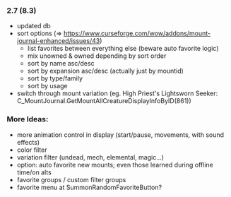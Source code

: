 ### 2.7 (8.3)
- updated db
- sort options (=> https://www.curseforge.com/wow/addons/mount-journal-enhanced/issues/43)
    - list favorites between everything else (beware auto favorite logic)
    - mix unowned & owned depending by sort order
    - sort by name asc/desc
    - sort by expansion asc/desc (actually just by mountid)
    - sort by type/family
    - sort by usage
- switch through mount variation (eg. High Priest's Lightsworn Seeker: C_MountJournal.GetMountAllCreatureDisplayInfoByID(861))

### More Ideas:
- more animation control in display (start/pause, movements, with sound effects)
- color filter
- variation filter (undead, mech, elemental, magic...)
- option: auto favorite new mounts; even those learned during offline time/on alts
- favorite groups / custom filter groups
- favorite menu at SummonRandomFavoriteButton?